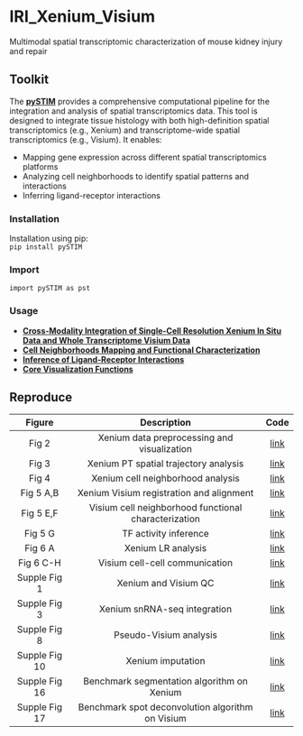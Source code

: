 # IRI_Xenium_Visium

Multimodal spatial transcriptomic characterization of mouse kidney injury and repair

## Toolkit

The [**pySTIM**](https://pypi.org/project/pySTIM/) provides a comprehensive computational pipeline for the integration and analysis of spatial transcriptomics data. This tool is designed to integrate tissue histology with both high-definition spatial transcriptomics (e.g., Xenium) and transcriptome-wide spatial transcriptomics (e.g., Visium). It enables: 
- Mapping gene expression across different spatial transcriptomics platforms
- Analyzing cell neighborhoods to identify spatial patterns and interactions
- Inferring ligand-receptor interactions

### Installation

Installation using pip:\
`pip install pySTIM` 

### Import
`import pySTIM as pst`

### Usage
- **[Cross-Modality Integration of Single-Cell Resolution Xenium In Situ Data and Whole Transcriptome Visium Data](https://github.com/TheHumphreysLab/IRI_Xenium_Visium/blob/main/notebooks/Integration.ipynb)**
- **[Cell Neighborhoods Mapping and Functional Characterization](https://github.com/TheHumphreysLab/IRI_Xenium_Visium/blob/main/notebooks/CN_analysis.ipynb)**
- **[Inference of Ligand-Receptor Interactions](https://github.com/TheHumphreysLab/IRI_Xenium_Visium/blob/main/notebooks/LR_analysis.ipynb)**
- **[Core Visualization Functions](https://github.com/TheHumphreysLab/IRI_Xenium_Visium/blob/main/notebooks/Visualizations.ipynb)**

## Reproduce 
|  Figure |Description   |  Code |
| :------------: | :------------: | :------------: |
|  Fig 2 | Xenium data preprocessing and visualization |  [link](https://github.com/TheHumphreysLab/IRI_Xenium_Visium/tree/main/Analysis/1_Xenium_cell_mapping) |
| Fig 3|Xenium PT spatial trajectory analysis| [link](https://github.com/TheHumphreysLab/IRI_Xenium_Visium/tree/main/Analysis/2_PT_trajectory) |
| Fig 4|Xenium cell neighborhood analysis| [link](https://github.com/TheHumphreysLab/IRI_Xenium_Visium/tree/main/Analysis/3_Xenium_cell_neighborhood) |
| Fig 5 A,B|Xenium Visium registration and alignment| [link](https://github.com/TheHumphreysLab/IRI_Xenium_Visium/tree/main/Analysis/4_Xenium_Visium_integration) |
| Fig 5 E,F|Visium cell neighborhood functional characterization| [link](https://github.com/TheHumphreysLab/IRI_Xenium_Visium/blob/main/Analysis/5_Functional_cell_neighborhood/Figure5E.ipynb) |
| Fig 5 G|TF activity inference| [link](https://github.com/TheHumphreysLab/IRI_Xenium_Visium/blob/main/Analysis/5_Functional_cell_neighborhood/DecoupleR.py) |
| Fig 6 A|Xenium LR analysis| [link](https://github.com/TheHumphreysLab/IRI_Xenium_Visium/blob/main/Analysis/6_Ligand_receptor/2_Xenium_LR.py) |
| Fig 6 C-H|Visium cell-cell communication| [link](https://github.com/TheHumphreysLab/IRI_Xenium_Visium/blob/main/Analysis/6_Ligand_receptor/Figure6C-H.ipynb) |
|Supple Fig 1|Xenium and Visium QC | [link](https://github.com/TheHumphreysLab/IRI_Xenium_Visium/blob/main/Analysis/1_Xenium_cell_mapping/S1.ipynb) |
|Supple Fig 3|Xenium snRNA-seq integration | [link](https://github.com/TheHumphreysLab/IRI_Xenium_Visium/blob/main/Analysis/1_Xenium_cell_mapping/1_Xenium_snRNA_integration.R) |
|Supple Fig 8|Pseudo-Visium analysis| [link](https://github.com/TheHumphreysLab/IRI_Xenium_Visium/blob/main/Analysis/4_Xenium_Visium_integration/Supplementary_Fig8.ipynb) |
|Supple Fig 10|Xenium imputation | [link](https://github.com/TheHumphreysLab/IRI_Xenium_Visium/blob/main/Analysis/6_Ligand_receptor/1_Xenium_imputation.py) |
|Supple Fig 16|Benchmark segmentation algorithm on Xenium| [link](https://github.com/TheHumphreysLab/IRI_Xenium_Visium/tree/main/Analysis/7_Benchmark/Segmentation) |
|Supple Fig 17|Benchmark spot deconvolution algorithm on Visium| [link](https://github.com/TheHumphreysLab/IRI_Xenium_Visium/tree/main/Analysis/7_Benchmark/Deconvolution) |


